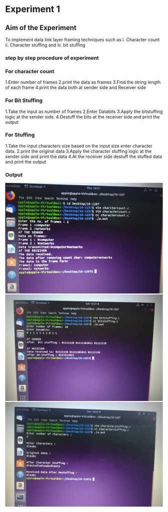 # Experiment 1

## Aim of the Experiment
To implement data link layer framing techniques such as
i. Character count 
ii. Character stuffing and
iii. bit stuffing

### step by step procedure of experiment
### For character count
1.Enter number of frames
2.print the data as frames
3.Find the string length of each frame
4.print the data both at sender side and Receiver side
### For Bit Stuffing
1.Take the input as number of frames
2.Enter Databits 
3.Apply the bitstuffing logic at the sender side.
4.Destuff the bits at the receiver side and print the output 
### For Stuffing
1.Take the input characters size based on the input size enter character data. 
2.print the original data
3.Apply the character stuffing logic at the sender side and print the data
4.At the receiver side destuff the stuffed data and print the output

### Output

![output](charactercount.jpg)
![output](bitstuffing.jpg)
![output](characterstuffing.jpeg)
